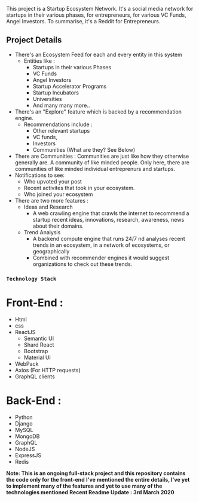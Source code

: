 This project is a Startup Ecosystem Network. 
It's a social media network for startups in their various phases, for entrepreneurs, for various VC Funds, Angel Investors.
To summarise, it's a Reddit for Entrepreneurs.
## Project Details
* There's an Ecosystem Feed for each and every entity in this system
    - Entities like : 
      - Startups in their various Phases
      - VC Funds
      - Angel Investors
      - Startup Accelerator Programs
      - Startup Incubators
      - Universities
      - And many many more..
* There's an "Explore" feature which is backed by a recommendation engine.
    - Recommendations include :
      - Other relevant startups
      - VC funds,
      - Investors
      - Communities (What are they? See Below)
* There are Communities : Communities are just like how they otherwise generally are. A community of like minded people. Only here, there are communities of like minded individual entreprenurs and startups.
* Notifications to see:
    - Who upvoted your post
    - Recent activites that took in your ecosystem.
    - Who joined your ecosystem
* There are two more features :
    - Ideas and Research
      - A web crawling engine that crawls the internet to recommend a startup recent ideas, innovations, research, awareness, news about
        their domains.
    - Trend Analysis 
      - A backend compute engine that runs 24/7 nd analyses recent trends in an ecosystem, in a network of ecosystems, or geographically
      - Combined with recommender engines it would suggest organizations to check out these trends.



### `Technology Stack`
# Front-End :
* Html
* css
* ReactJS
  - Semantic UI
  - Shard React
  - Bootstrap
  - Material UI
* WebPack
* Axios (For HTTP requests)
* GraphQL clients

# Back-End :
* Python 
* Django
* MySQL
* MongoDB
* GraphQL
* NodeJS
* ExpressJS
* Redis

**Note: This is an ongoing full-stack project and this repository contains the code only for the front-end**
**I've mentioned the entire details, I've yet to implement many of the features and yet to use many of the technologies mentioned**
**Recent Readme Update : 3rd March 2020**


